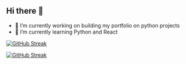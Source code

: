 ## Hi there 👋

<!--
**Caprice-Instinct/Caprice-Instinct** is a ✨ _special_ ✨ repository because its `README.md` (this file) appears on your GitHub profile.

Here are some ideas to get you started:

- 🔭 I’m currently working on ...
- 🌱 I’m currently learning ...
- 👯 I’m looking to collaborate on ...
- 🤔 I’m looking for help with ...
- 💬 Ask me about ...
- 📫 How to reach me: ...
- 😄 Pronouns: ...
- ⚡ Fun fact: ...
-->
- 🔭 I’m currently working on building my portfolio on python projects
- 🌱 I’m currently learning Python and React

[![GitHub Streak](https://streak-stats.demolab.com?user=Caprice-Instinct&theme=dark)](https://git.io/streak-stats)



[![GitHub Streak](https://streak-stats.demolab.com?user=Caprice-Instinct&theme=tokyonight)](https://git.io/streak-stats)
